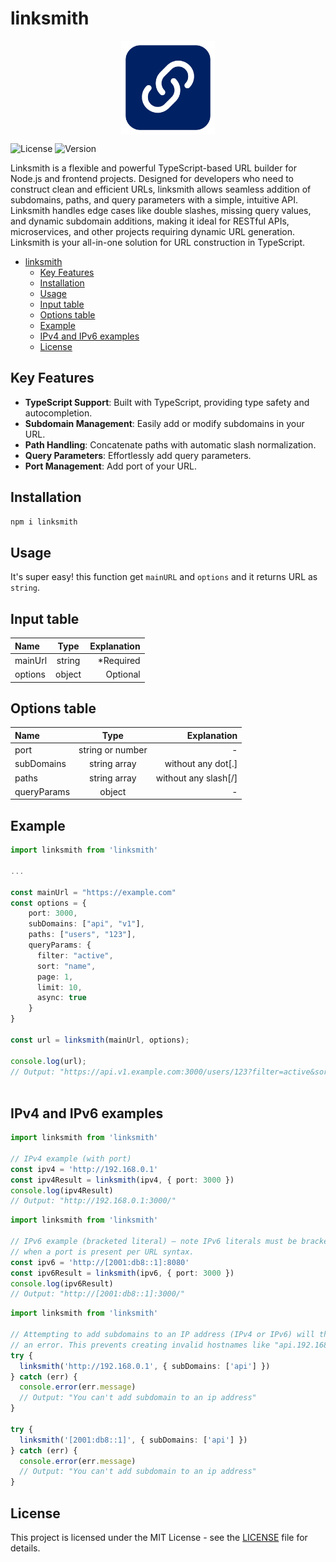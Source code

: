 # linksmith

<p align="center">
  <img src="./link.png" alt="multipay logo" width="150" height="150" style="display: block; margin: 30 auto" />
</p>

![License](https://img.shields.io/badge/License-MIT-blue)
![Version](https://img.shields.io/badge/Version-1.3.3-orange)

Linksmith is a flexible and powerful TypeScript-based URL builder for Node.js and frontend projects. Designed for developers who need to construct clean and efficient URLs, linksmith allows seamless addition of subdomains, paths, and query parameters with a simple, intuitive API. Linksmith handles edge cases like double slashes, missing query values, and dynamic subdomain additions, making it ideal for RESTful APIs, microservices, and other projects requiring dynamic URL generation. Linksmith is your all-in-one solution for URL construction in TypeScript.

- [linksmith](#linksmith)
  - [Key Features](#key-features)
  - [Installation](#installation)
  - [Usage](#usage)
  - [Input table](#input-table)
  - [Options table](#options-table)
  - [Example](#example)
  - [IPv4 and IPv6 examples](#ipv4-and-ipv6-examples)
  - [License](#license)

## Key Features

- **TypeScript Support**: Built with TypeScript, providing type safety and autocompletion.
- **Subdomain Management**: Easily add or modify subdomains in your URL.
- **Path Handling**: Concatenate paths with automatic slash normalization.
- **Query Parameters**: Effortlessly add query parameters.
- **Port Management**: Add port of your URL.

## Installation

```bash
npm i linksmith
```

## Usage

It's super easy! this function get `mainURL` and `options` and it returns URL as `string`.

## Input table

| Name    |  Type  | Explanation |
| :------ | :----: | ----------: |
| mainUrl | string |   *Required |
| options | object |    Optional |

## Options table

| Name        |       Type       |          Explanation |
| :---------- | :--------------: | -------------------: |
| port        | string or number |                    - |
| subDomains  |   string array   |   without any dot[.] |
| paths       |   string array   | without any slash[/] |
| queryParams |      object      |                    - |

## Example

```ts
import linksmith from 'linksmith'

...

const mainUrl = "https://example.com"
const options = {
    port: 3000,
    subDomains: ["api", "v1"],
    paths: ["users", "123"],
    queryParams: { 
      filter: "active",
      sort: "name",
      page: 1,
      limit: 10,
      async: true
    }
}

const url = linksmith(mainUrl, options);

console.log(url);
// Output: "https://api.v1.example.com:3000/users/123?filter=active&sort=name&page=1&limit=10&async=true"
 

```

## IPv4 and IPv6 examples

```ts README.md
import linksmith from 'linksmith'

// IPv4 example (with port)
const ipv4 = 'http://192.168.0.1'
const ipv4Result = linksmith(ipv4, { port: 3000 })
console.log(ipv4Result)
// Output: "http://192.168.0.1:3000/"
```

```ts README.md
import linksmith from 'linksmith'

// IPv6 example (bracketed literal) — note IPv6 literals must be bracketed
// when a port is present per URL syntax.
const ipv6 = 'http://[2001:db8::1]:8080'
const ipv6Result = linksmith(ipv6, { port: 3000 })
console.log(ipv6Result)
// Output: "http://[2001:db8::1]:3000/"
```

```ts README.md
import linksmith from 'linksmith'

// Attempting to add subdomains to an IP address (IPv4 or IPv6) will throw
// an error. This prevents creating invalid hostnames like "api.192.168.0.1".
try {
  linksmith('http://192.168.0.1', { subDomains: ['api'] })
} catch (err) {
  console.error(err.message)
  // Output: "You can't add subdomain to an ip address"
}

try {
  linksmith('[2001:db8::1]', { subDomains: ['api'] })
} catch (err) {
  console.error(err.message)
  // Output: "You can't add subdomain to an ip address"
}
```

## License

This project is licensed under the MIT License - see the [LICENSE](LICENSE) file for details.
